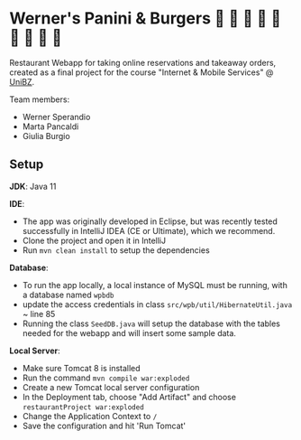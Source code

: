 # Werner's Panini & Burgers :hamburger: :fries: :pizza: :spaghetti: :stew: :sushi: :bento: :ice_cream: :cake:

Restaurant Webapp for taking online reservations and takeaway orders, created as a final project for the course "Internet & Mobile Services" @ [UniBZ](https://www.unibz.it/en/faculties/computer-science/bachelor-computer-science/).

Team members:
- Werner Sperandio
- Marta Pancaldi
- Giulia Burgio

## Setup
**JDK**: Java 11

**IDE**:

- The app was originally developed in Eclipse, but was recently tested successfully in IntelliJ IDEA (CE or Ultimate), which we recommend.
- Clone the project and open it in IntelliJ
- Run `mvn clean install` to setup the dependencies 

**Database**: 

- To run the app locally, a local instance of MySQL must be running, with a database named `wpbdb`
- update the access credentials in class `src/wpb/util/HibernateUtil.java` ~ line 85
- Running the class `SeedDB.java` will setup the database with the tables needed for the webapp and will insert some sample data.

**Local Server**:

- Make sure Tomcat 8 is installed
- Run the command `mvn compile war:exploded`
- Create a new Tomcat local server configuration
- In the Deployment tab, choose "Add Artifact" and choose `restaurantProject war:exploded`
- Change the Application Context to `/`
- Save the configuration and hit 'Run Tomcat'

